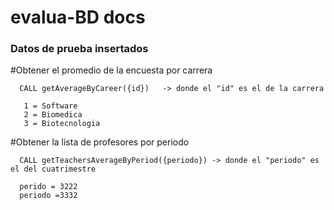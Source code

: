 # evalua-BD docs
### Datos de prueba insertados

#Obtener el promedio de la encuesta por carrera

      CALL getAverageByCareer({id})   -> donde el "id" es el de la carrera 

       1 = Software
       2 = Biomedica
       3 = Biotecnologia

    

#Obtener la lista de profesores por periodo

      CALL getTeachersAverageByPeriod({periodo}) -> donde el "periodo" es el del cuatrimestre 

      perido = 3222
      periodo =3332

